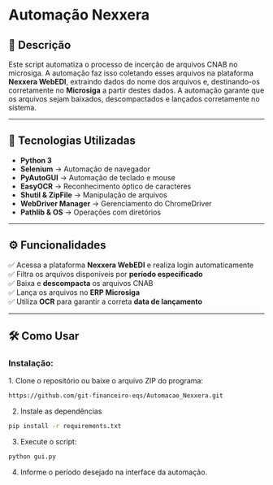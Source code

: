 # Automação Nexxera

## 📌 Descrição
Este script automatiza o processo de incerção de arquivos CNAB no microsiga. A automação faz isso coletando esses arquivos na plataforma **Nexxera WebEDI**, extraindo dados do nome dos arquivos e, destinando-os corretamente no **Microsiga** a partir destes dados.
A automação garante que os arquivos sejam baixados, descompactados e lançados corretamente no sistema.

---

## 🚀 Tecnologias Utilizadas
- **Python 3**
- **Selenium** → Automação de navegador  
- **PyAutoGUI** → Automação de teclado e mouse  
- **EasyOCR** → Reconhecimento óptico de caracteres  
- **Shutil & ZipFile** → Manipulação de arquivos  
- **WebDriver Manager** → Gerenciamento do ChromeDriver  
- **Pathlib & OS** → Operações com diretórios  

---

## ⚙️ Funcionalidades
✅ Acessa a plataforma **Nexxera WebEDI** e realiza login automaticamente  
✅ Filtra os arquivos disponíveis por **período específicado**  
✅ Baixa e **descompacta** os arquivos CNAB  
✅ Lança os arquivos no **ERP Microsiga**  
✅ Utiliza **OCR** para garantir a correta **data de lançamento**  

---

## 🛠️ Como Usar

### Instalação:

1️. Clone o repositório ou baixe o arquivo ZIP do programa:
```bash
https://github.com/git-financeiro-eqs/Automacao_Nexxera.git
```

2. Instale as dependências
```bash
pip install -r requirements.txt
```

3. Execute o script:
```bash
python gui.py
```

4. Informe o período desejado na interface da automação.
